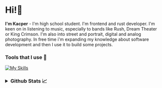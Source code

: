# Hi!👋
**I'm Kacper** - I'm high school student. I'm frontend and rust developer. I'm keen on in listening to music, especially to bands like Rush, Dream Theater or King Crimson. I'm also into street and portrait, digital and analog photography. In free time i'm expanding my knowledge about software development and then I use it to build some projects.

### Tools that I use 🔧
[![My Skills](https://skillicons.dev/icons?i=bootstrap,tailwind,css,html,mysql,js,php,py,bash,neovim,linux)](https://skillicons.dev)

<h3>
  <details>
    <summary>Github Stats 📈</summary>
    <br>
    <a href="#"><img src="https://github-readme-stats.vercel.app/api?username=kmtrebacz&theme=dark&count_private=true&hide_border=true&line_height=20"></a>
    <a href="#"><img src="https://github-readme-stats.vercel.app/api/top-langs/?username=kmtrebacz&layout=compact&theme=dark&count_private=true&hide_border=true"></a>
  </details>
</h3>
